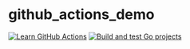 # github_actions_demo
[![Learn GitHub Actions](https://github.com/chlos/github_actions_demo/actions/workflows/learn-github-actions.yml/badge.svg)](https://github.com/chlos/github_actions_demo/actions/workflows/learn-github-actions.yml)
[![Build and test Go projects](https://github.com/chlos/github_actions_demo/actions/workflows/build-test-go.yml/badge.svg)](https://github.com/chlos/github_actions_demo/actions/workflows/build-test-go.yml)